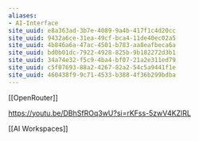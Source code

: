 ```yaml
---
aliases:
- AI-Interface
site_uuid: e8a363ad-3b7e-4089-9a4b-417f1c4d20cc
site_uuid: 9432a6ce-31ea-49cf-bca4-11de40ec02a5
site_uuid: 4b846a6a-47ac-4501-b783-aa8eafbeca6a
site_uuid: bd0b01dc-7922-4928-825b-9b182272d3b1
site_uuid: 34a74e32-f5c9-4ba4-bf07-21a2e311ed79
site_uuid: c5f07693-88a2-4267-82a2-54c5a9441f1e
site_uuid: 460438f9-9c71-4533-b388-4f36b299bdba
---
```

[[OpenRouter]]

https://youtu.be/DBhSfROq3wU?si=rKFss-5zwV4KZlRL

[[AI Workspaces]]
